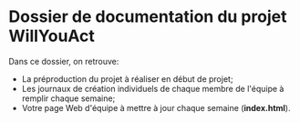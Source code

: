 # Dossier de documentation du projet WillYouAct

Dans ce dossier, on retrouve:

* La préproduction du projet à réaliser en début de projet;
* Les journaux de création individuels de chaque membre de l'équipe à remplir chaque semaine;
* Votre page Web d'équipe à mettre à jour chaque semaine (**index.html**).
